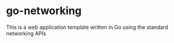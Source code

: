 # go-networking

This is a web application template written in Go using the standard networking APIs
